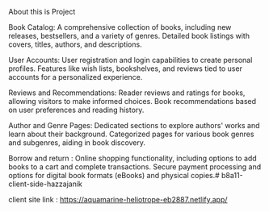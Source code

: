 
About this is Project

Book Catalog:
A comprehensive collection of books, including new releases, bestsellers, and a variety of genres.
Detailed book listings with covers, titles, authors, and descriptions.

User Accounts:
User registration and login capabilities to create personal profiles.
Features like wish lists, bookshelves, and reviews tied to user accounts for a personalized experience.

Reviews and Recommendations:
Reader reviews and ratings for books, allowing visitors to make informed choices.
Book recommendations based on user preferences and reading history.

Author and Genre Pages:
Dedicated sections to explore authors' works and learn about their background.
Categorized pages for various book genres and subgenres, aiding in book discovery.

Borrow and return :
Online shopping functionality, including options to add books to a cart and complete transactions.
Secure payment processing and options for digital book formats (eBooks) and physical copies.# b8a11-client-side-hazzajanik


client site link :
https://aquamarine-heliotrope-eb2887.netlify.app/